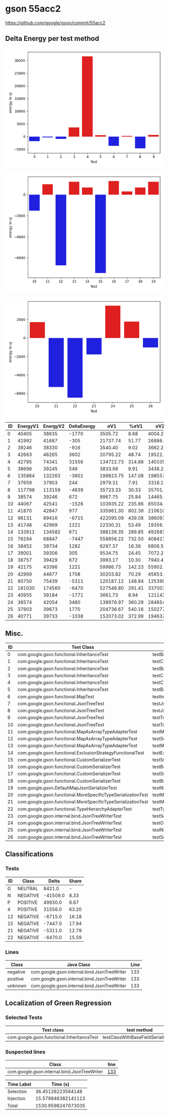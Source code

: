 # gson 55acc2


https://github.com/google/gson/commit/55acc2



## Delta Energy per test method

![](./gson_delta_energy_0_v.png)

![](./gson_delta_energy_1_v.png)

![](./gson_delta_energy_2_v.png)


| ID | EnergyV1 | EnergyV2 | DeltaEnergy | σV1 | %σV1 | σV2 | %σV2 |
| --- | --- | --- | --- | --- | --- | --- | --- |
| 0 | 40405 | 38635 | -1770 | 3505.72 | 8.68 | 4004.20 | 10.36 |
| 1 | 41992 | 41687 | -305 | 21737.74 | 51.77 | 26886.55 | 64.50 |
| 2 | 39246 | 38330 | -916 | 3540.40 | 9.02 | 3662.27 | 9.55 |
| 3 | 42663 | 46265 | 3602 | 20795.22 | 48.74 | 19522.83 | 42.20 |
| 4 | 42785 | 74341 | 31556 | 134722.73 | 314.88 | 140105.81 | 188.46 |
| 5 | 38696 | 39245 | 549 | 3833.98 | 9.91 | 3438.20 | 8.76 |
| 6 | 135864 | 132263 | -3601 | 199823.75 | 147.08 | 198557.07 | 150.12 |
| 7 | 37659 | 37903 | 244 | 2979.31 | 7.91 | 3318.12 | 8.75 |
| 8 | 117798 | 113159 | -4639 | 35723.33 | 30.33 | 35701.93 | 31.55 |
| 9 | 38574 | 39246 | 672 | 9967.75 | 25.84 | 14465.23 | 36.86 |
| 10 | 44067 | 42541 | -1526 | 103935.22 | 235.86 | 85034.45 | 199.89 |
| 11 | 41870 | 42847 | 977 | 335961.30 | 802.39 | 210610.35 | 491.54 |
| 12 | 96131 | 89416 | -6715 | 422095.09 | 439.08 | 386091.49 | 431.79 |
| 13 | 41748 | 42969 | 1221 | 22330.31 | 53.49 | 19356.08 | 45.05 |
| 14 | 133911 | 134582 | 671 | 388136.35 | 289.85 | 492683.71 | 366.08 |
| 15 | 76294 | 68847 | -7447 | 558856.22 | 732.50 | 408421.26 | 593.23 |
| 16 | 38452 | 39734 | 1282 | 6297.37 | 16.38 | 6808.58 | 17.14 |
| 17 | 39001 | 39306 | 305 | 9534.75 | 24.45 | 7072.28 | 17.99 |
| 18 | 38757 | 39429 | 672 | 3993.17 | 10.30 | 7940.47 | 20.14 |
| 19 | 42175 | 43396 | 1221 | 59986.73 | 142.23 | 55902.32 | 128.82 |
| 20 | 42969 | 44677 | 1708 | 30203.82 | 70.29 | 45653.29 | 102.19 |
| 21 | 80750 | 75439 | -5311 | 120187.12 | 148.84 | 125399.74 | 166.23 |
| 22 | 181030 | 174560 | -6470 | 527546.80 | 291.41 | 337001.73 | 193.06 |
| 23 | 40955 | 39184 | -1771 | 3661.73 | 8.94 | 121143.34 | 309.17 |
| 24 | 38574 | 42054 | 3480 | 138976.97 | 360.29 | 284654.79 | 676.88 |
| 25 | 37903 | 39673 | 1770 | 204736.67 | 540.16 | 150277.69 | 378.79 |
| 26 | 40771 | 39733 | -1038 | 152073.02 | 372.99 | 194637.57 | 489.86 |

## Misc.

| ID | Test Class | Test Method |
| --- | --- | --- |
| 0 | com.google.gson.functional.InheritanceTest | testBaseSerializedAsSubWhenSpecifiedWithExplicitType |
| 1 | com.google.gson.functional.InheritanceTest | testClassWithBaseArrayFieldSerialization |
| 2 | com.google.gson.functional.InheritanceTest | testBaseSerializedAsSub |
| 3 | com.google.gson.functional.InheritanceTest | testClassWithBaseCollectionFieldSerialization |
| 4 | com.google.gson.functional.InheritanceTest | testClassWithBaseFieldSerialization |
| 5 | com.google.gson.functional.InheritanceTest | testBaseSerializedAsBaseWhenSpecifiedWithExplicitType |
| 6 | com.google.gson.functional.MapTest | testInterfaceTypeMapWithSerializer |
| 7 | com.google.gson.functional.JsonTreeTest | testJsonTreeNull |
| 8 | com.google.gson.functional.JsonTreeTest | testJsonTreeToString |
| 9 | com.google.gson.functional.JsonTreeTest | testToJsonTreeObjectType |
| 10 | com.google.gson.functional.JsonTreeTest | testToJsonTree |
| 11 | com.google.gson.functional.MapAsArrayTypeAdapterTest | testMultipleEnableComplexKeyRegistrationHasNoEffect |
| 12 | com.google.gson.functional.MapAsArrayTypeAdapterTest | testSerializeComplexMapWithTypeAdapter |
| 13 | com.google.gson.functional.MapAsArrayTypeAdapterTest | testMapWithTypeVariableSerialization |
| 14 | com.google.gson.functional.ExclusionStrategyFunctionalTest | testExclusionStrategyWithMode |
| 15 | com.google.gson.functional.CustomSerializerTest | testSubClassSerializerInvokedForBaseClassFieldsHoldingSubClassInstances |
| 16 | com.google.gson.functional.CustomSerializerTest | testBaseClassSerializerInvokedForBaseClassFieldsHoldingSubClassInstances |
| 17 | com.google.gson.functional.CustomSerializerTest | testSubClassSerializerInvokedForBaseClassFieldsHoldingArrayOfSubClassInstances |
| 18 | com.google.gson.functional.CustomSerializerTest | testBaseClassSerializerInvokedForBaseClassFields |
| 19 | com.google.gson.DefaultMapJsonSerializerTest | testNonEmptyMapSerialization |
| 20 | com.google.gson.functional.MoreSpecificTypeSerializationTest | testMapOfParameterizedSubclassFields |
| 21 | com.google.gson.functional.MoreSpecificTypeSerializationTest | testMapOfSubclassFields |
| 22 | com.google.gson.functional.TypeHierarchyAdapterTest | testTypeHierarchy |
| 23 | com.google.gson.internal.bind.JsonTreeWriterTest | testSerializeNullsTrue |
| 24 | com.google.gson.internal.bind.JsonTreeWriterTest | testObject |
| 25 | com.google.gson.internal.bind.JsonTreeWriterTest | testNestedObject |
| 26 | com.google.gson.internal.bind.JsonTreeWriterTest | testSerializeNullsFalse |



## Classifications

### Tests
| ID | Class | Delta | Share |
| --- | --- | --- | --- |
| G | NEUTRAL | 8421.0 | - |
| N | NEGATIVE | -41509.0 | 8.33 |
| P | POSITIVE | 49930.0 | 6.67 |
| 4 | POSITIVE | 31556.0 | 63.20 |
| 12 | NEGATIVE | -6715.0 | 16.18 |
| 15 | NEGATIVE | -7447.0 | 17.94 |
| 21 | NEGATIVE | -5311.0 | 12.79 |
| 22 | NEGATIVE | -6470.0 | 15.59 |

### Lines
| Class | Java Class | Line |
| --- | --- | --- |
| negative | com.google.gson.internal.bind.JsonTreeWriter | 133 |
| positive | com.google.gson.internal.bind.JsonTreeWriter | 133 |
| unknown | com.google.gson.internal.bind.JsonTreeWriter | 133 |



## Localization of Green Regression
### Selected Tests
| Test class | test method |
| --- | --- |
| com.google.gson.functional.InheritanceTest | testClassWithBaseFieldSerialization |

### Suspected lines
| Class | line |
| --- | --- |
| com.google.gson.internal.bind.JsonTreeWriter | [133](https://github.com/google/gson/tree/55acc2/gson/src/main/java/com/google/gson/internal/bind/JsonTreeWriter.java#L133) |



| Time Label | Time (s) |
| --- | --- |
| Selection | 36.45126223564148 |
| Injection | 15.579846382141113 |
| Total | 1530.9596247673035 |


